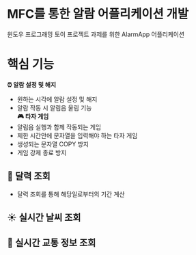 # **MFC를 통한 알람 어플리케이션 개발**
  
윈도우 프로그래밍 토이 프로젝트 과제를  위한 AlarmApp 어플리케이션
</hr> </hr>

# **핵심 기능**
**:alarm_clock: 알람 설정 및 해지**
* 원하는 시각에 알람 설정 및 해지
* 알람 작동 시 알림음 울림 기능</br>
**:video_game: 타자 게임**
* 알림음 실행과 함께 작동되는 게임
* 제한 시간안에 문자열을 입력해야 하는 타자 게임
* 생성되는 문자열 COPY 방지
* 게임 강제 종료 방지 
## :calendar: 달력 조회
* 달력 조회를 통해 해당일로부터의 기간 계산
## :sunny: 실시간 날씨 조회
## :bus: 실시간 교통 정보 조회

